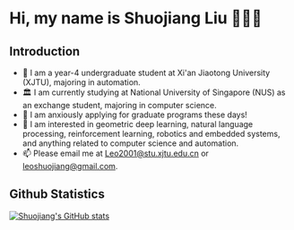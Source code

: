 # Hi, my name is Shuojiang Liu 👋👋👋

## Introduction

- 🌱 I am a year-4 undergraduate student at Xi'an Jiaotong University (XJTU), majoring in automation.
- 🏛️ I am currently studying at National University of Singapore (NUS) as an exchange student, majoring in computer science.
- 💞️ I am anxiously applying for graduate programs these days!
- 👀 I am interested in geometric deep learning, natural language processing, reinforcement learning, robotics and embedded systems, and anything related to computer science and automation.
- 📫 Please email me at Leo2001@stu.xjtu.edu.cn or leoshuojiang@gmail.com.

## Github Statistics

[![Shuojiang's GitHub stats](https://github-readme-stats.vercel.app/api?username=LiuShuoJiang&show_icons=true&theme=cobalt&hide=prs,contribs)](https://github.com/anuraghazra/github-readme-stats)

<!---
LiuShuoJiang/LiuShuoJiang is a ✨ special ✨ repository because its `README.md` (this file) appears on your GitHub profile.
You can click the Preview link to take a look at your changes.
--->
